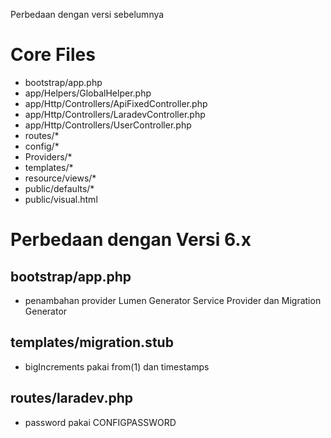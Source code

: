 Perbedaan dengan versi sebelumnya

# Core Files
- bootstrap/app.php
- app/Helpers/GlobalHelper.php
- app/Http/Controllers/ApiFixedController.php
- app/Http/Controllers/LaradevController.php
- app/Http/Controllers/UserController.php
- routes/*
- config/*
- Providers/*
- templates/*
- resource/views/*
- public/defaults/*
- public/visual.html

# Perbedaan dengan Versi 6.x
## bootstrap/app.php
- penambahan provider Lumen Generator Service Provider dan Migration Generator

## templates/migration.stub
- bigIncrements pakai from(1) dan timestamps

## routes/laradev.php
- password pakai CONFIGPASSWORD